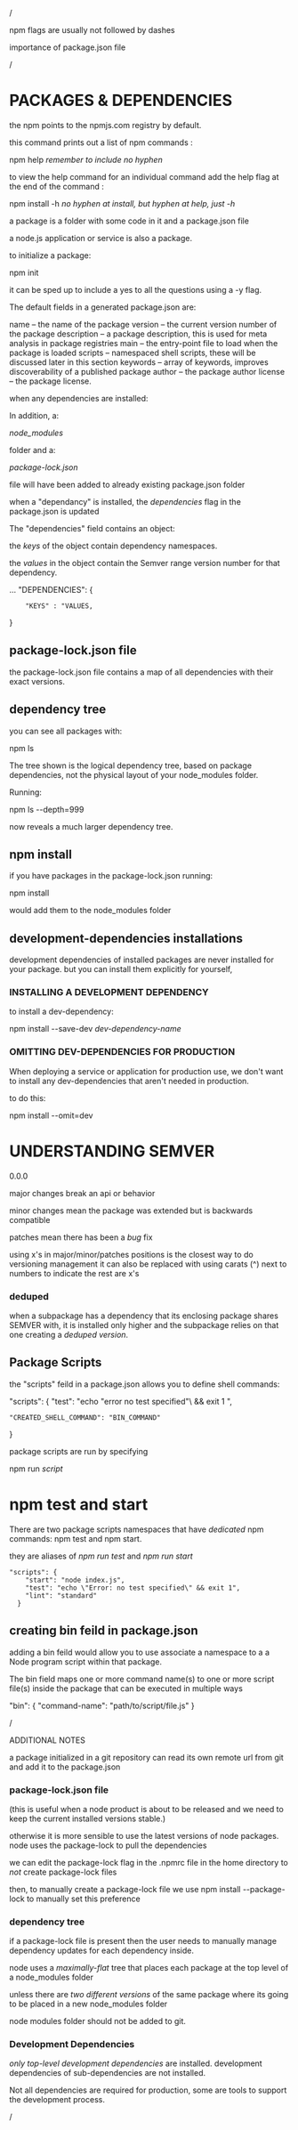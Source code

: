 /

npm flags are usually not followed by dashes 

importance of package.json file


/

# PACKAGES & DEPENDENCIES


the npm points to the
npmjs.com registry by default. 

this command prints out a list
of npm commands :


npm help     *remember to include no hyphen*


to view the help command
for an individual command add
the help flag at the end of the command :

npm install -h    *no hyphen at install, but hyphen at help, just -h*


a package is a folder with some code
in it and a package.json file

a node.js application or service is also
a package.

to initialize a package:


npm init


it can be sped up to include a yes
to all the questions using a -y flag.


The default fields in a generated
package.json are:


name – the name of the package
version – the current version
        number of the package
description – a package description, this is 
                used for meta analysis
                in package registries
main – the entry-point file to load when
        the package is loaded
scripts – namespaced shell scripts, these
            will be discussed later
            in this section
keywords – array of keywords, improves
            discoverability
            of a published package
author – the package author
license – the package license.



when any dependencies are installed:


In addition, a:

*node_modules*


folder and a:

*package-lock.json*


file will have been added to
already existing package.json folder

when a "dependancy" is installed,
the *dependencies*
flag in the package.json is updated

The "dependencies" field
contains an object:

the *keys* of the object
contain dependency
namespaces.

the *values* in the object contain
the Semver range version number for that dependency.

...
"DEPENDENCIES": {

        "KEYS" : "VALUES,
}

## package-lock.json file

the package-lock.json
file contains a map of all dependencies
with their exact versions.

## dependency tree

you can see all packages with:

npm ls

The tree shown is the logical dependency tree,
based on package dependencies, not the physical
layout of your node_modules folder.

Running:

npm ls --depth=999 

now reveals a much larger dependency tree.

## npm install

if you have packages in the package-lock.json
running:

npm install

would add them to the node_modules folder

## development-dependencies installations

development dependencies of installed
packages are never installed for your package.
but you can install them explicitly for yourself,

### INSTALLING A DEVELOPMENT DEPENDENCY

to install a dev-dependency:

npm install --save-dev *dev-dependency-name*

### OMITTING DEV-DEPENDENCIES FOR PRODUCTION

When deploying a service or application
for production use,
we don't want to install any dev-dependencies
that aren't needed in production.

to do this:

npm install --omit=dev


# UNDERSTANDING SEMVER

0.0.0

major changes break an api
or behavior

minor changes mean the package
was extended but is backwards
compatible

patches mean there has
been a *bug* fix



using x's in major/minor/patches
positions is the closest way to
do versioning management
it can also be replaced
with using carats (^) next
to numbers to indicate the rest
are x's

### deduped

when a subpackage has a dependency
that its enclosing package shares SEMVER
with, it is installed only higher
and the subpackage relies on that one
creating a *deduped version*.



## Package Scripts

the "scripts" feild in a package.json
allows you to define shell commands:

 "scripts": {
    "test": "echo \"error no test specified"\ && exit 1 ",


    "CREATED_SHELL_COMMAND": "BIN_COMMAND"
  }

package scripts are run by specifying


npm run *script*


# npm test and start

There are two package scripts namespaces
that have *dedicated* npm commands:
npm test and npm start.

they are aliases of *npm run test*
and *npm run start*

```
"scripts": {
    "start": "node index.js",
    "test": "echo \"Error: no test specified\" && exit 1",
    "lint": "standard"
  }
```

## creating bin feild in package.json


adding a bin feild would allow you
to use associate a namespace to a
a Node program script within
that package.


The bin field maps one or more
command name(s) to one or more
script file(s) inside the package
that can be executed in multiple ways 

"bin": {
    "command-name": "path/to/script/file.js"
  }




/

ADDITIONAL NOTES

 a package initialized in a git
repository can read
its own remote url from
git and add it to the 
package.json

### package-lock.json file

(this is useful when a node product
is about to be released and we need
to keep the current installed versions
stable.)

otherwise it is more sensible to
use the latest versions of node
packages. node uses the package-lock
to pull the dependencies

we can edit the package-lock flag in the
.npmrc file in the home directory
to *not* create package-lock files

then, to manually create a package-lock
file we use  npm install --package-lock
to manually set this preference

### dependency tree

if a package-lock file is present
then the user needs to manually
manage dependency updates for each
dependency inside.

node uses a *maximally-flat* tree
that places each package at the top
level of a node_modules folder

unless there are *two different*
*versions* of the same package where
its going to be placed in a
new node_modules folder



node modules folder should
not be added to git.

### Development Dependencies

*only top-level development dependencies*
are installed. development dependencies
of sub-dependencies are not installed.

Not all dependencies are required for
production, some are tools to support the
development process.

/